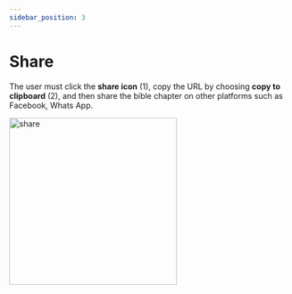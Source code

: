 ```yaml
---
sidebar_position: 3
---
```


# Share

The user must click the **share icon** (1), copy the URL by choosing **copy to clipboard** (2), and then share the bible chapter on other platforms such as Facebook, Whats App.




<img src="\img\share.jpeg (1).png" width="300px" alt="share"/>